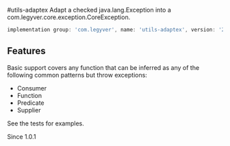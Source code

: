 #utils-adaptex
Adapt a checked java.lang.Exception into a com.legyver.core.exception.CoreException.

```gradle
implementation group: 'com.legyver', name: 'utils-adaptex', version: '2.0.0.0-alpha'
```
## Features
Basic support covers any function that can be inferred as any of the following common patterns but throw exceptions:
- Consumer
- Function
- Predicate
- Supplier

See the tests for examples.

Since 1.0.1